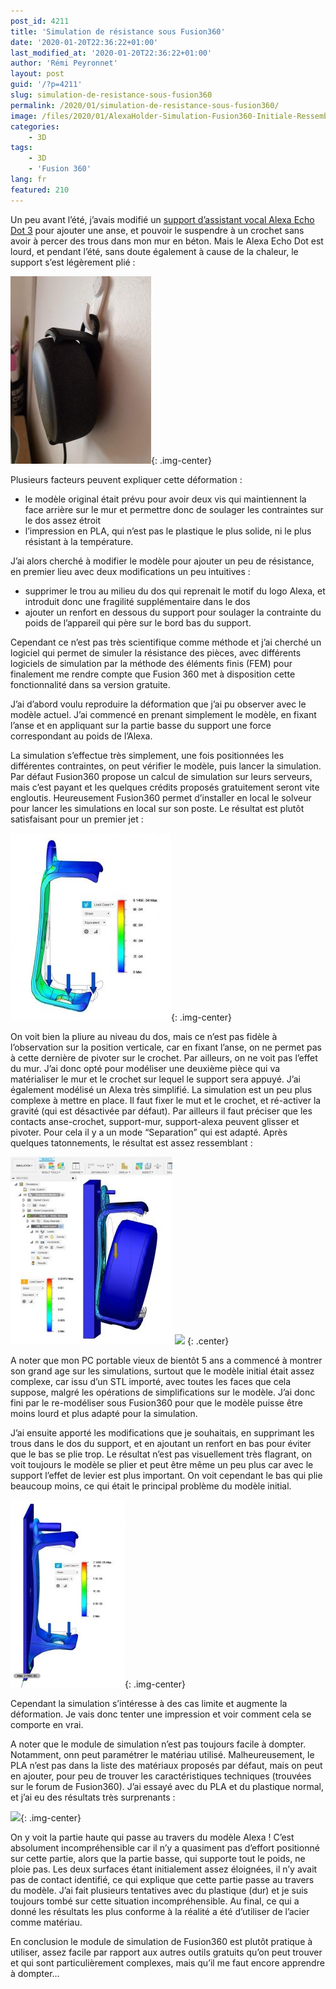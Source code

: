 ```yaml
---
post_id: 4211
title: 'Simulation de résistance sous Fusion360'
date: '2020-01-20T22:36:22+01:00'
last_modified_at: '2020-01-20T22:36:22+01:00'
author: 'Rémi Peyronnet'
layout: post
guid: '/?p=4211'
slug: simulation-de-resistance-sous-fusion360
permalink: /2020/01/simulation-de-resistance-sous-fusion360/
image: /files/2020/01/AlexaHolder-Simulation-Fusion360-Initiale-Ressemblante.jpg
categories:
    - 3D
tags:
    - 3D
    - 'Fusion 360'
lang: fr
featured: 210
---
```


Un peu avant l’été, j’avais modifié un [support d’assistant vocal Alexa Echo Dot 3](https://www.thingiverse.com/thing:3845606) pour ajouter une anse, et pouvoir le suspendre à un crochet sans avoir à percer des trous dans mon mur en béton. Mais le Alexa Echo Dot est lourd, et pendant l’été, sans doute également à cause de la chaleur, le support s’est légèrement plié :

![](/files/2020/01/20190928_182903-225x300.jpg){: .img-center}

Plusieurs facteurs peuvent expliquer cette déformation :

- le modèle original était prévu pour avoir deux vis qui maintiennent la face arrière sur le mur et permettre donc de soulager les contraintes sur le dos assez étroit
- l’impression en PLA, qui n’est pas le plastique le plus solide, ni le plus résistant à la température.

J’ai alors cherché à modifier le modèle pour ajouter un peu de résistance, en premier lieu avec deux modifications un peu intuitives :

- supprimer le trou au milieu du dos qui reprenait le motif du logo Alexa, et introduit donc une fragilité supplémentaire dans le dos
- ajouter un renfort en dessous du support pour soulager la contrainte du poids de l’appareil qui père sur le bord bas du support.

Cependant ce n’est pas très scientifique comme méthode et j’ai cherché un logiciel qui permet de simuler la résistance des pièces, avec différents logiciels de simulation par la méthode des éléments finis (FEM) pour finalement me rendre compte que Fusion 360 met à disposition cette fonctionnalité dans sa version gratuite.

J’ai d’abord voulu reproduire la déformation que j’ai pu observer avec le modèle actuel. J’ai commencé en prenant simplement le modèle, en fixant l’anse et en appliquant sur la partie basse du support une force correspondant au poids de l’Alexa.

La simulation s’effectue très simplement, une fois positionnées les différentes contraintes, on peut vérifier le modèle, puis lancer la simulation. Par défaut Fusion360 propose un calcul de simulation sur leurs serveurs, mais c’est payant et les quelques crédits proposés gratuitement seront vite engloutis. Heureusement Fusion360 permet d’installer en local le solveur pour lancer les simulations en local sur son poste. Le résultat est plutôt satisfaisant pour un premier jet :

![](/files/2020/01/AlexaHolder-Simulation-Fusion360-Simple-257x300.jpg){: .img-center}

On voit bien la pliure au niveau du dos, mais ce n’est pas fidèle à l’observation sur la position verticale, car en fixant l’anse, on ne permet pas à cette dernière de pivoter sur le crochet. Par ailleurs, on ne voit pas l’effet du mur. J’ai donc opté pour modéliser une deuxième pièce qui va matérialiser le mur et le crochet sur lequel le support sera appuyé. J’ai également modélisé un Alexa très simplifié. La simulation est un peu plus complexe à mettre en place. Il faut fixer le mut et le crochet, et ré-activer la gravité (qui est désactivée par défaut). Par ailleurs il faut préciser que les contacts anse-crochet, support-mur, support-alexa peuvent glisser et pivoter. Pour cela il y a un mode “Separation” qui est adapté. Après quelques tatonnements, le résultat est assez ressemblant :

![](/files/2020/01/AlexaHolder-Simulation-Fusion360-Initiale-Ressemblante-259x300.jpg) ![](/files/2020/01/AlexaHolder-Simulation-Fusion360-Deformation-Modele-Redesigné-146x300.jpg)
{: .center}

A noter que mon PC portable vieux de bientôt 5 ans a commencé à montrer son grand age sur les simulations, surtout que le modèle initial était assez complexe, car issu d’un STL importé, avec toutes les faces que cela suppose, malgré les opérations de simplifications sur le modèle. J’ai donc fini par le re-modéliser sous Fusion360 pour que le modèle puisse être moins lourd et plus adapté pour la simulation.

J’ai ensuite apporté les modifications que je souhaitais, en supprimant les trous dans le dos du support, et en ajoutant un renfort en bas pour éviter que le bas se plie trop. Le résultat n’est pas visuellement très flagrant, on voit toujours le modèle se plier et peut être même un peu plus car avec le support l’effet de levier est plus important. On voit cependant le bas qui plie beaucoup moins, ce qui était le principal problème du modèle initial.

![](/files/2020/01/AlexaHolder-Simulation-Fusion360-Deformation-Modele-Renforce-183x300.jpg){: .img-center}

Cependant la simulation s’intéresse à des cas limite et augmente la déformation. Je vais donc tenter une impression et voir comment cela se comporte en vrai.

A noter que le module de simulation n’est pas toujours facile à dompter. Notamment, onn peut paramétrer le matériau utilisé. Malheureusement, le PLA n’est pas dans la liste des matériaux proposés par défaut, mais on peut en ajouter, pour peu de trouver les caractéristiques techniques (trouvées sur le forum de Fusion360). J’ai essayé avec du PLA et du plastique normal, et j’ai eu des résultats très surprenants :

![](/files/2020/01/AlexaHolder-Simulation-Fusion360-Resultat-délirant-en-plastique-137x300.jpg){: .img-center}

On y voit la partie haute qui passe au travers du modèle Alexa ! C’est absolument incompréhensible car il n’y a quasiment pas d’effort positionné sur cette partie, alors que la partie basse, qui supporte tout le poids, ne ploie pas. Les deux surfaces étant initialement assez éloignées, il n’y avait pas de contact identifié, ce qui explique que cette partie passe au travers du modèle. J’ai fait plusieurs tentatives avec du plastique (dur) et je suis toujours tombé sur cette situation incompréhensible. Au final, ce qui a donné les résultats les plus conforme à la réalité a été d’utiliser de l’acier comme matériau.

En conclusion le module de simulation de Fusion360 est plutôt pratique à utiliser, assez facile par rapport aux autres outils gratuits qu’on peut trouver et qui sont particulièrement complexes, mais qu’il me faut encore apprendre à dompter…